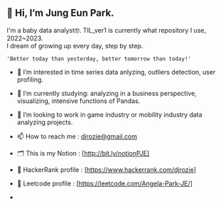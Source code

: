 ## 👋 Hi, I’m Jung Eun Park.
I'm a baby data analyst🤓. TIL_ver1 is currently what repository I use, 2022~2023.  
I dream of growing up every day, step by step.  

    'Better today than yesterday, better tomorrow than today!'

- 👀 I’m interested in time series data anlyzing, outliers detection, user profiling.
- 🌱 I’m currently studying: analyzing in a business perspective, visualizing, intensive functions of Pandas.
- 💞️ I’m looking to work in game industry or mobility industry data analyzing projects.  

- 📫 How to reach me : djrozie@gmail.com
- 🗂 This is my Notion : [http://bit.ly/notionPJE]
- 🧩 HackerRank profile : [https://www.hackerrank.com/djrozie]
- 🧩 Leetcode profile : [https://leetcode.com/Angela-Park-JE/]
- 


<!---
Angela-Park-JE/Angela-Park-JE is a ✨ special ✨ repository because its `README.md` (this file) appears on your GitHub profile.
You can click the Preview link to take a look at your changes.
--->

